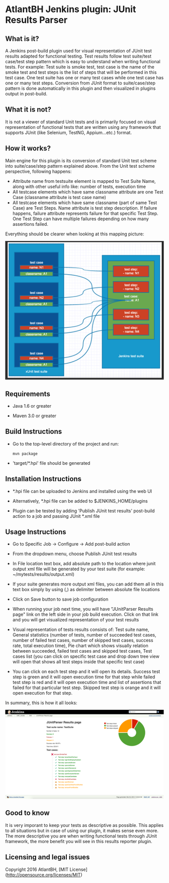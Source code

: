 AtlantBH Jenkins plugin: JUnit Results Parser
=======================
  
What is it?
----------------------

A Jenkins post-build plugin used for visual representation of JUnit test results adapted for functional testing.
Test results follow test suite/test case/test step pattern which is easy to understand when writing functional tests. For example: Test suite is smoke test, test case is the name of the smoke test and test steps is the list of steps that will be performed in this test case. One test suite has one or many test cases while one test case has one or many test steps. Conversion from JUnit format to suite/case/step pattern is done automatically in this plugin and then visualized in plugins output in post-build.

What it is not?
----------------------
It is not a viewer of standard Unit tests and is primarily focused on visual representation of functional tests that are written using any framework that supports JUnit (like Selenium, TestNG, Appium...etc.) format.

How it works?
----------------------
Main engine for this plugin is its conversion of standard Unit test scheme into suite/case/step pattern explained above. From the Unit test scheme perspective, following happens:

- Attribute name from testsuite element is mapped to Test Suite Name, along with other useful info like: number of tests, execution time
- All testcase elements which have same classname attribute are one Test Case (classname attribute is test case name)
- All testcase elements which have same classname (part of same Test Case) are Test Steps. Name attribute is test step description. If failure happens, failure attribute represents failure for that specific Test Step. One Test Step can have multiple failures depending on how many assertions failed.

Everything should be clearer when looking at this mapping picture:

<img src="examples/mapping.png" width="550">

Requirements
-----------------------

-	Java 1.6 or greater

-	Maven 3.0 or greater


Build Instructions
-----------------------

-	Go to the top-level directory of the project and run:  
	```
	mvn package
	```
-	'target/*.hpi' file should be generated 


Installation Instructions
-----------------------
	 
-	*.hpi file can be uploaded to Jenkins and installed using the web UI

-	Alternatively, *.hpi file can be added to $JENKINS_HOME/plugins

-	Plugin can be tested by adding 'Publish JUnit test results' post-build action to a job and passing JUnit *.xml file

Usage Instructions
-----------------------

- Go to Specific Job -> Configure -> Add post-build action

- From the dropdown menu, choose Publish JUnit test results

- In File location text box, add absolute path to the location where junit output xml file will be generated by your test suite (for example: ~/mytests/results/output.xml)

- If your suite generates more output xml files, you can add them all in this text box simply by using (,) as delimiter between absolute file locations

- Click on Save button to save job configuration

- When running your job next time, you will have "JUnitParser Results page" link on the left side in your job build execution. Click on that link and you will get visualized representation of your test results

- Visual representation of tests results consists of: Test suite name, General statistics (number of tests, number of succeeded test cases, number of failed test cases, number of skipped test cases, success rate, total execution time), Pie chart which shows visually relation between succeeded, failed test cases and skipped test cases, Test cases list (you can click on specific test case and drop down tree view will open that shows all test steps inside that specific test case)

- You can click on each test step and it will open its details. Success test step is green and it will open execution time for that step while failed test step is red and it will open execution time and list of assertions that failed for that particular test step. Skipped test step is orange and it will open execution for that step.

In summary, this is how it all looks:

![alt tag](examples/results_with_skipped_tests.png)

Good to know
----------------------
It is very imporant to keep your tests as descriptive as possible. This applies to all situations but in case of using our plugin, it makes sense even more. The more descriptive you are when writing functional tests through JUnit framework, the more benefit you will see in this results reporter plugin. 

Licensing and legal issues
-----------------------
Copyright 2016 AtlantBH, [MIT License] (http://opensource.org/licenses/MIT)
  
  
